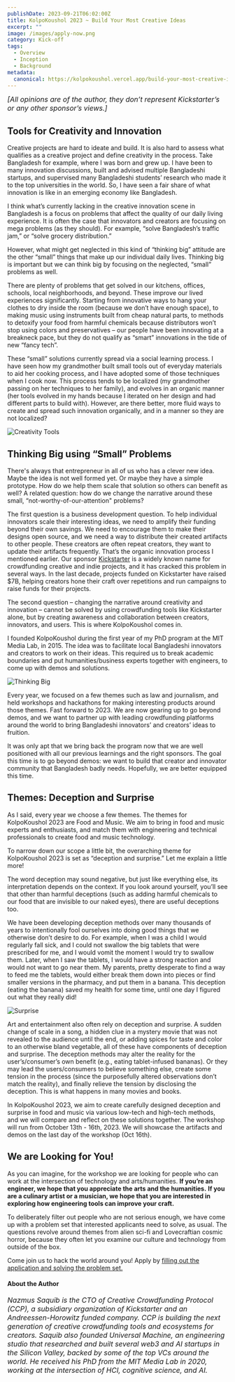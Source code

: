 ```yaml
---
publishDate: 2023-09-21T06:02:00Z
title: KolpoKoushol 2023 ~ Build Your Most Creative Ideas
excerpt: ""
image: /images/apply-now.png
category: Kick-off
tags:
  - Overview
  - Inception
  - Background
metadata:
  canonical: https://kolpokoushol.vercel.app/build-your-most-creative-ideas
---
```


<em><font size="3">[All opinions are of the author, they don’t represent Kickstarter’s or any other sponsor’s views.]</font></em>

## Tools for Creativity and Innovation

Creative projects are hard to ideate and build. It is also hard to assess what qualifies as a creative project and define creativity in the process. Take Bangladesh for example, where I was born and grew up. I have been to many innovation discussions, built and advised multiple Bangladeshi startups, and supervised many Bangladeshi students’ research who made it to the top universities in the world. So, I have seen a fair share of what innovation is like in an emerging economy like Bangladesh. 

I think what’s currently lacking in the creative innovation scene in Bangladesh is a focus on problems that affect the quality of our daily living experience. It is often the case that innovators and creators are focusing on mega problems (as they should). For example, “solve Bangladesh’s traffic jam,” or “solve grocery distribution.” 

However, what might get neglected in this kind of “thinking big” attitude are the other “small” things that make up our individual daily lives. Thinking big is important but we can think big by focusing on the neglected, “small” problems as well.

There are plenty of problems that get solved in our kitchens, offices, schools, local neighborhoods, and beyond. These improve our lived experiences significantly. Starting from innovative ways to hang your clothes to dry inside the room (because we don’t have enough space), to making music using instruments built from cheap natural parts, to methods to detoxify your food from harmful chemicals because distributors won’t stop using colors and preservatives – our people have been innovating at a breakneck pace, but they do not qualify as “smart” innovations in the tide of new “fancy tech”.

These “small” solutions currently spread via a social learning process. I have seen how my grandmother built small tools out of everyday materials to aid her cooking process, and I have adopted some of those techniques when I cook now. This process tends to be localized (my grandmother passing on her techniques to her family), and evolves in an organic manner (her tools evolved in my hands because I iterated on her design and had different parts to build with). However, are there better, more fluid ways to create and spread such innovation organically, and in a manner so they are not localized?

![Creativity Tools](/images/posts/creativity.png)

## Thinking Big using “Small” Problems

There's always that entrepreneur in all of us who has a clever new idea. Maybe the idea is not well formed yet. Or maybe they have a simple prototype. How do we help them scale that solution so others can benefit as well? A related question: how do we change the narrative around these small, “not-worthy-of-our-attention" problems?

The first question is a business development question. To help individual innovators scale their interesting ideas, we need to amplify their funding beyond their own savings. We need to encourage them to make their designs open source, and we need a way to distribute their created artifacts to other people. These creators are often repeat creators, they want to update their artifacts frequently. That’s the organic innovation process I mentioned earlier. Our sponsor [Kickstarter](https://www.kickstarter.com/) is a widely known name for crowdfunding creative and indie projects, and it has cracked this problem in several ways. In the last decade, projects funded on Kickstarter have raised $7B, helping creators hone their craft over repetitions and run campaigns to raise funds for their projects.

The second question – changing the narrative around creativity and innovation – cannot be solved by using crowdfunding tools like Kickstarter alone, but by creating awareness and collaboration between creators, innovators, and users. This is where KolpoKoushol comes in.

I founded KolpoKoushol during the first year of my PhD program at the MIT Media Lab, in 2015. The idea was to facilitate local Bangladeshi innovators and creators to work on their ideas. This required us to break academic boundaries and put humanities/business experts together with engineers, to come up with demos and solutions.

![Thinking Big](/images/posts/thinking-big.png)

Every year, we focused on a few themes such as law and journalism, and held workshops and hackathons for making interesting products around those themes. Fast forward to 2023. We are now gearing up to go beyond demos, and we want to partner up with leading crowdfunding platforms around the world to bring Bangladeshi innovators’ and creators’ ideas to fruition.

It was only apt that we bring back the program now that we are well positioned with all our previous learnings and the right sponsors. The goal this time is to go beyond demos: we want to build that creator and innovator community that Bangladesh badly needs. Hopefully, we are better equipped this time.

## Themes: Deception and Surprise

As I said, every year we choose a few themes. The themes for KolpoKoushol 2023 are Food and Music. We aim to bring in food and music experts and enthusiasts, and match them with engineering and technical professionals to create food and music technology.

To narrow down our scope a little bit, the overarching theme for KolpoKoushol 2023 is set as “deception and surprise.” Let me explain a little more!

The word deception may sound negative, but just like everything else, its interpretation depends on the context. If you look around yourself, you’ll see that other than harmful deceptions (such as adding harmful chemicals to our food that are invisible to our naked eyes), there are useful deceptions too.

We have been developing deception methods over many thousands of years to intentionally fool ourselves into doing good things that we otherwise don’t desire to do. For example, when I was a child I would regularly fall sick, and I could not swallow the big tablets that were prescribed for me, and I would vomit the moment I would try to swallow them. Later, when I saw the tablets, I would have a strong reaction and would not want to go near them. My parents, pretty desperate to find a way to feed me the tablets, would either break them down into pieces or find smaller versions in the pharmacy, and put them in a banana. This deception (eating the banana) saved my health for some time, until one day I figured out what they really did!

![Surprise](/images/posts/surprise.png)

Art and entertainment also often rely on deception and surprise. A sudden change of scale in a song, a hidden clue in a mystery movie that was not revealed to the audience until the end, or adding spices for taste and color to an otherwise bland vegetable, all of these have components of deception and surprise. The deception methods may alter the reality for the user’s/consumer’s own benefit (e.g., eating tablet-infused bananas). Or they may lead the users/consumers to believe something else, create some tension in the process (since the purposefully altered observations don’t match the reality), and finally relieve the tension by disclosing the deception. This is what happens in many movies and books.

In KolpoKoushol 2023, we aim to create carefully designed deception and surprise in food and music via various low-tech and high-tech methods, and we will compare and reflect on these solutions together. The workshop will run from October 13th - 16th, 2023. We will showcase the artifacts and demos on the last day of the workshop (Oct 16th).

## We are Looking for You!

As you can imagine, for the workshop we are looking for people who can work at the intersection of technology and arts/humanities. **If you’re an engineer, we hope that you appreciate the arts and the humanities.** **If you are a culinary artist or a musician, we hope that you are interested in exploring how engineering tools can improve your craft.**

To deliberately filter out people who are not serious enough, we have come up with a problem set that interested applicants need to solve, as usual. The questions revolve around themes from alien sci-fi and Lovecraftian cosmic horror, because they often let you examine our culture and technology from outside of the box.

Come join us to hack the world around you! Apply by [filling out the application and solving the problem set.](https://docs.google.com/forms/d/e/1FAIpQLSf_ymDG1mLSKsdVsCWz4Fo-dTWCCc2lu-Xj1OGpcO9or7iC6w/viewform)

#### About the Author

<em>
<font size="3">Nazmus Saquib is the CTO of Creative Crowdfunding Protocol (CCP), a subsidiary organization of Kickstarter and an Andreessen-Horowitz funded company. CCP is building the next generation of creative crowdfunding tools and ecosystems for creators. Saquib also founded Universal Machine, an engineering studio that researched and built several web3 and AI startups in the Silicon Valley, backed by some of the top VCs around the world. He received his PhD from the MIT Media Lab in 2020, working at the intersection of HCI, cognitive science, and AI.</font>
</em>
